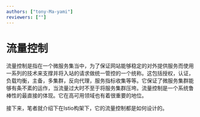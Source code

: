 ```yaml
---
authors: ["tony-Ma-yami"]
reviewers: [""]
---
```


# 流量控制

流量控制是指在一个微服务集当中，为了保证网站能够稳定的对外提供服务而使用一系列的技术来支撑并将入站的请求做统一管控的一个统称。这包括授权，认证，负载均衡，主备，多集群，反向代理，服务指标收集等等。它保证了微服务集群能够有条不紊的运作，当流量过大时不至于将服务集群压垮。流量控制是一个系统鲁棒性的最直接的体现。它在高可用领域也有着很重要的地位。

接下来，笔者就介绍下在Istio构架下，它的流量控制都是如何设计的。

